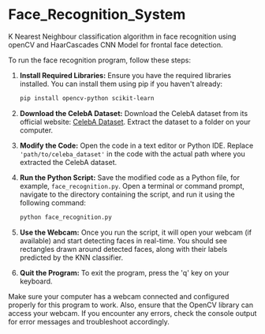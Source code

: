 # Face_Recognition_System
K Nearest Neighbour classification algorithm in face recognition using openCV and HaarCascades CNN Model for frontal face detection.

To run the face recognition program, follow these steps:

1. **Install Required Libraries:**
   Ensure you have the required libraries installed. You can install them using pip if you haven't already:
   ```bash
   pip install opencv-python scikit-learn
   ```

2. **Download the CelebA Dataset:**
   Download the CelebA dataset from its official website: [CelebA Dataset](http://mmlab.ie.cuhk.edu.hk/projects/CelebA.html). Extract the dataset to a folder on your computer.

3. **Modify the Code:**
   Open the code in a text editor or Python IDE. Replace `'path/to/celeba_dataset'` in the code with the actual path where you extracted the CelebA dataset.

4. **Run the Python Script:**
   Save the modified code as a Python file, for example, `face_recognition.py`. Open a terminal or command prompt, navigate to the directory containing the script, and run it using the following command:
   ```bash
   python face_recognition.py
   ```

5. **Use the Webcam:**
   Once you run the script, it will open your webcam (if available) and start detecting faces in real-time. You should see rectangles drawn around detected faces, along with their labels predicted by the KNN classifier.

6. **Quit the Program:**
   To exit the program, press the 'q' key on your keyboard.

Make sure your computer has a webcam connected and configured properly for this program to work. Also, ensure that the OpenCV library can access your webcam. If you encounter any errors, check the console output for error messages and troubleshoot accordingly.

